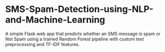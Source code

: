 # SMS-Spam-Detection-using-NLP-and-Machine-Learning
A simple Flask web app that predicts whether an SMS message is spam or Not Spam using a trained Random Forest pipeline with custom text preprocessing and TF-IDF features.

